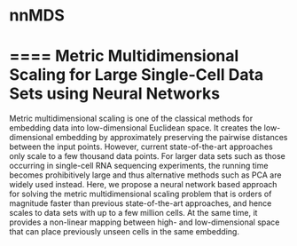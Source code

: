 # nnMDS
====
Metric Multidimensional Scaling for Large Single-Cell Data Sets using Neural Networks 
====
Metric multidimensional scaling is one of the classical methods for embedding data into low-dimensional Euclidean space.
It creates the low-dimensional embedding by approximately preserving the pairwise distances between the input points. However,
current state-of-the-art approaches only scale to a few thousand data points. For larger data sets such as those occurring in single-cell
RNA sequencing experiments, the running time becomes prohibitively large and thus alternative methods such as PCA are widely
used instead. Here, we propose a neural network based approach for solving the metric multidimensional scaling problem that is
orders of magnitude faster than previous state-of-the-art approaches, and hence scales to data sets with up to a few million cells. At
the same time, it provides a non-linear mapping between high- and low-dimensional space that can place previously unseen cells in
the same embedding.
